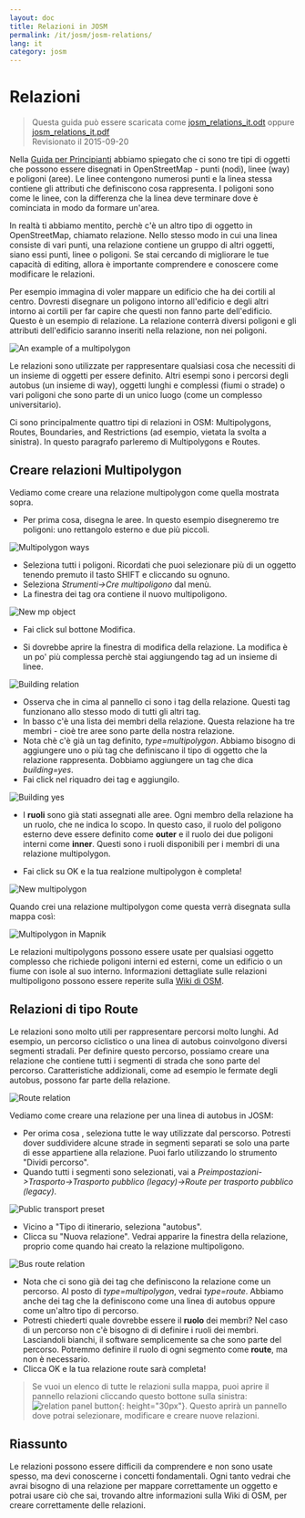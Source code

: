 ```yaml
---
layout: doc
title: Relazioni in JOSM
permalink: /it/josm/josm-relations/
lang: it
category: josm
---
```


Relazioni
==========

> Questa guida può essere scaricata come [josm_relations_it.odt](/files/josm_relations_it.odt) oppure [josm_relations_it.pdf](/files/josm_relations_it.pdf)  
> Revisionato il 2015-09-20  

Nella [Guida per Principianti](/it/beginner) abbiamo spiegato che ci sono tre tipi di oggetti che possono essere disegnati in OpenStreetMap - punti (nodi), linee (way) e poligoni (aree). Le linee contengono numerosi punti e la linea stessa contiene gli attributi che definiscono cosa rappresenta.  I poligoni sono come le linee, con la differenza che la linea deve terminare dove è cominciata in modo da formare un'area.  

In realtà ti abbiamo mentito, perchè c'è un altro tipo di oggetto in OpenStreetMap, chiamato relazione. Nello stesso modo in cui una linea consiste di vari
punti, una relazione contiene un gruppo di altri oggetti, siano essi punti, linee o poligoni.  Se stai cercando di migliorare le tue capacità di editing, allora è importante comprendere e conoscere come modificare le relazioni.  

Per esempio immagina di voler mappare un edificio che ha dei cortili al centro.  Dovresti disegnare un poligono intorno all'edificio e degli altri intorno ai cortili per far capire che questi non fanno parte dell'edificio.  Questo è un esempio di relazione.  La relazione conterrà diversi poligoni e gli attributi dell'edificio saranno inseriti nella relazione, non nei poligoni.  

![An example of a multipolygon][]

Le relazioni sono utilizzate per rappresentare qualsiasi cosa che necessiti di un insieme di oggetti per essere definito.  Altri esempi sono i percorsi degli autobus (un insieme di way), oggetti lunghi e complessi (fiumi o strade) o vari poligoni che sono parte di un unico luogo (come un complesso universitario).  

Ci sono principalmente quattro tipi di relazioni in OSM: Multipolygons, Routes, Boundaries, and Restrictions (ad esempio, vietata la svolta a sinistra). In questo paragrafo parleremo di Multipolygons e Routes.  

Creare relazioni Multipolygon
-------------------------------

Vediamo come creare una relazione multipolygon come quella mostrata sopra.  

- Per prima cosa, disegna le aree. In questo esempio disegneremo tre poligoni: uno rettangolo esterno e due più piccoli.

![Multipolygon ways][]

- Seleziona tutti i poligoni. Ricordati che puoi selezionare più di un oggetto tenendo premuto il tasto SHIFT e cliccando su ognuno.  
- Seleziona *Strumenti->Cre multipoligono* dal menù.  
- La finestra dei tag ora contiene il nuovo multipoligono.

![New mp object][]

- Fai click sul bottone Modifica.  

- Si dovrebbe aprire la finestra di modifica della relazione. La modifica è un po' più complessa perchè stai aggiungendo tag ad un insieme di linee.  

![Building relation][]

- Osserva che in cima al pannello ci sono i tag della relazione.  Questi tag funzionano allo stesso modo di tutti gli altri tag.  
- In basso c'è una lista dei membri della relazione. Questa relazione ha tre membri - cioè tre aree sono parte della nostra relazione.  
- Nota chè c'è già un tag definito, *type=multipolygon*. Abbiamo bisogno di aggiungere uno o più tag che definiscano il tipo di oggetto che la relazione rappresenta. Dobbiamo aggiungere un tag che dica *building=yes*.  
- Fai click nel riquadro dei tag e aggiungilo.  

![Building yes][]

- I **ruoli** sono già stati assegnati alle aree. Ogni membro della relazione ha un ruolo, che ne indica lo scopo.  In questo caso, il ruolo del poligono esterno deve essere definito come **outer** e il ruolo dei due poligoni interni come **inner**. Questi sono i ruoli disponibili per i membri di una relazione multipolygon.  

- Fai click su OK e la tua realzione multipolygon è completa!  

![New multipolygon][]

Quando crei una relazione multipolygon come questa verrà disegnata sulla mappa così:  

![Multipolygon in Mapnik][]

Le relazioni multipolygons possono essere usate per qualsiasi oggetto complesso che richiede poligoni interni ed esterni, come un edificio o un fiume con isole al suo interno. Informazioni dettagliate sulle relazioni multipoligono possono essere reperite sulla [Wiki di OSM](http://wiki.openstreetmap.org/wiki/IT:Relation:multipolygon).  

Relazioni di tipo Route
----------------

Le relazioni sono molto utili per rappresentare percorsi molto lunghi. Ad esempio, un percorso ciclistico o una linea di autobus coinvolgono diversi segmenti stradali.  Per definire questo percorso, possiamo creare una relazione che contiene tutti i segmenti di strada che sono parte del percorso. Caratteristiche addizionali, come ad esempio le fermate degli autobus, possono far parte della relazione.  

![Route relation][]

Vediamo come creare una relazione per una linea di autobus in JOSM:  

- Per orima cosa , seleziona tutte le way utilizzate dal perscorso. Potresti dover suddividere alcune strade in segmenti separati se solo una parte di esse appartiene alla relazione.  Puoi farlo utilizzando lo strumento "Dividi percorso".  
- Quando tutti i segmenti sono selezionati, vai a *Preimpostazioni->Trasporto->Trasporto pubblico (legacy)->Route per trasporto pubblico (legacy)*.  

![Public transport preset][]

- Vicino a "Tipo di itinerario, seleziona "autobus".  
- Clicca su "Nuova relazione". Vedrai apparire la finestra della relazione, proprio come quando hai creato la relazione multipoligono.  

![Bus route relation][]

- Nota che ci sono già dei tag che definiscono la relazione come un percorso. Al posto di *type=multipolygon*, vedrai *type=route*. Abbiamo anche dei tag che la definiscono come una linea di autobus oppure come un'altro tipo di percorso.  
- Potresti chiederti quale dovrebbe essere il **ruolo** dei membri? Nel caso di un percorso non c'è bisogno di di definire i ruoli dei membri.  Lasciandoli bianchi, il software semplicemente sa che sono parte del percorso.  Potremmo definire il ruolo di ogni segmento come **route**, ma non è necessario.  
- Clicca OK e la tua relazione route sarà completa!  

> Se vuoi un elenco di tutte le relazioni sulla mappa, puoi aprire il pannello relazioni cliccando questo bottone sulla sinistra: ![relation panel button][]{: height="30px"}.  Questo aprirà un pannello dove potrai selezionare, modificare e creare nuove relazioni.  

Riassunto
-------

Le relazioni possono essere difficili da comprendere e non sono usate spesso, ma devi conoscerne i concetti fondamentali.  Ogni tanto vedrai che avrai bisogno di una relazione per mappare correttamente un oggetto e potrai usare ciò che sai, trovando altre informazioni sulla Wiki di OSM, per creare correttamente delle relazioni.  


[Multipolygon ways]: /images/josm/multipolygon-ways.png
[Building relation]: /images/josm/building-relation.png
[New relation]: /images/josm/new-relation.png
[Building yes]: /images/josm/building-yes.png
[Outer or inner role]: /images/josm/outer-inner.png
[New multipolygon]: /images/josm/new-multipolygon.png
[New mp object]: /images/josm/new-mp.png
[Multipolygon in mapnik]: /images/josm/multipolygon-mapnik.png
[An example of a multipolygon]: /images/josm/multipolygon-demo.png
[Route relation]: /images/josm/route-relation.png
[Public transport preset]: /images/josm/public-transport-preset.png
[Bus route relation]: /images/josm/bus-route-relation.png
[relation panel button]: /images/josm/relation-panel-button.png
